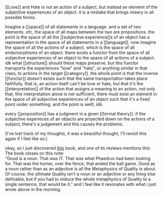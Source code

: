 [[Love]] and Hate is not an action of a subject, but instead an element of the subjective experiences of an object. it is a mistake that brings misery in all possible forms. 

Imagine a [[space]] of all statements in a language. and a set of two elements. ofc, the space of all maps between the two are propositions. the point is the space of all the [[subjective experience]]s of an object has a representation in the space of all statements in a [[language]]. now imagine the space of all the actions of a subject, which is the space of all endomorphisms of an object. there exists a functor from the space of all subjective experiences of an object to the space of all actions of a subject. idk what [[structure]] should these maps preserve. but this functor transports the experiences "love" and "hate", or anything similar in that class, to actions in the target [[category]]. the whole point is that the inverse [[functor]] doesn't exists such that the same transportation takes place faithfully. that is, an action itself can't be love or hate, but that it's the [[interpretation]] of the action that assigns a meaning to an action, not only that, this interpretation alone is not sufficient, there must exist an element in the space of all subjective experiences of an object such that it's a fixed point under something. and the point is welll, idk.

every [[proposition]] has a judgment in a given [[formal theory]]. if the subjective experieces of an objects are projected down on the actions of a subject, there's a judgement and this causes the problems.

(I've lost track of my thoughts, it was a beautiful thought, I'll revisit this again if I feel like so.)

okay, so I just discovered [this](https://www.goodreads.com/book/show/31093.Lila) book, and one of its reviews mentions this:
	The book closes on this note:  
	“Good is a noun. That was IT. That was what Phaedrus had been looking for. That was the homer, over the fence, that ended the ball game. Good as a noun rather than as an adjective is all the Metaphysics of Quality is about. Of course, the ultimate Quality isn’t a noun or an adjective or any thing else definable, but if you had to reduce the whole metaphysics of Quality to a single sentence, that would be it.”
and I feel like it resonates with what i just wrote above in the morning.